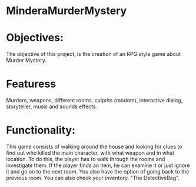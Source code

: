 # MinderaMurderMystery
# Objectives:
The objective of this project, is the creation of an RPG style game about Murder Mystery.

# Featuress
Murders, weapons, different rooms, culprits (random), interactive dialog, storyteller, music and sounds effects.

# Functionality:
This game consists of walking around the house and looking for clues to find out who killed the main character, with what weapon and in what location.
To do this, the player has to walk through the rooms and investigate them. If the player finds an item, he can examine it or just ignore it and go on to the next room.
You also have the option of going back to the previous room.
You can also check your inventory. "The DetectiveBag". 


